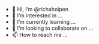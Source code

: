 - 👋 Hi, I’m @richahoipen
- 👀 I’m interested in ...
- 🌱 I’m currently learning ...
- 💞️ I’m looking to collaborate on ...
- 📫 How to reach me ...

<!---
richahoipen/richahoipen is a ✨ special ✨ repository because its `README.md` (this file) appears on your GitHub profile.
You can click the Preview link to take a look at your changes.
--->

